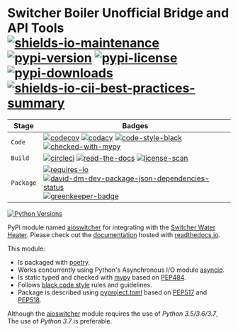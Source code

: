 <!--lint disable maximum-heading-length-->
# Switcher Boiler Unofficial Bridge and API Tools</br>[![shields-io-maintenance]][0] [![pypi-version]][11] [![pypi-license]][11] [![pypi-downloads]][11] [![shields-io-cii-best-practices-summary]][2]

| Stage     | Badges                                                                                                |
| --------- | ----------------------------------------------------------------------------------------------------- |
| `Code`    | [![codecov]][3] [![codacy]][4] [![code-style-black]][5] [![checked-with-mypy]][6]                     |
| `Build`   | [![circleci]][7] [![read-the-docs]][8] [![license-scan]][15]                                          |
| `Package` | [![requires-io]][9] [![david-dm-dev-package-json-dependencies-status]][10] [![greenkeeper-badge]][14] |

[![Python Versions](https://img.shields.io/pypi/pyversions/django.svg)]((https://pypi.org/project/aioswitcher/))

PyPi module named [aioswitcher][11] for integrating with the [Switcher Water Heater](https://www.switcher.co.il/).
Please check out the [documentation](https://aioswitcher.readthedocs.io) hosted with
[readthedocs.io](https://readthedocs.org/).

This module:

- Is packaged with [poetry](https://poetry.eustace.io/).
- Works concurrently using Python's Asynchronous I/O module [asyncio](https://docs.python.org/3/library/asyncio.html#module-asyncio).
- Is static typed and checked with [mypy](https://mypy.readthedocs.io/en/latest/index.html) based
  on [PEP484](https://www.python.org/dev/peps/pep-0484/).
- Follows [black code style](https://black.readthedocs.io/en/stable/) rules and guidelines.
- Package is described using [pyproject.toml](pyproject.toml) based on [PEP517](https://www.python.org/dev/peps/pep-0517/)
  and [PEP518](https://www.python.org/dev/peps/pep-0518/).

Although the [aioswitcher][11] module requires the use of *Python 3.5/3.6/3.7*,
The use of *Python 3.7* is preferable.

<!-- Real Links -->
[0]: https://github.com/TomerFi/aioswitcher
[2]: https://bestpractices.coreinfrastructure.org/projects/2889
[3]: https://codecov.io/gh/TomerFi/aioswitcher
[4]: https://www.codacy.com/app/TomerFi/aioswitcher?utm_source=github.com&amp;utm_medium=referral&amp;utm_content=TomerFi/aioswitcher&amp;utm_campaign=Badge_Grade
[5]: https://black.readthedocs.io/en/stable/
[6]: http://mypy-lang.org/
[7]: https://circleci.com/gh/TomerFi/aioswitcher
[8]: https://aioswitcher.readthedocs.io/en/stable
[9]: https://requires.io/github/TomerFi/aioswitcher/requirements
[10]: https://david-dm.org/TomerFi/aioswitcher
[11]: https://pypi.org/project/aioswitcher/
[14]: https://greenkeeper.io/
[15]: https://app.fossa.io/projects/git%2Bgithub.com%2FTomerFi%2Faioswitcher
<!-- Badges Links -->
[checked-with-mypy]: http://www.mypy-lang.org/static/mypy_badge.svg
[circleci]: https://circleci.com/gh/TomerFi/aioswitcher.svg?style=shield
[codacy]: https://api.codacy.com/project/badge/Grade/49a3c3b0987e4d9a8f400eb49db423d8
[codecov]: https://codecov.io/gh/TomerFi/aioswitcher/graph/badge.svg
[code-style-black]: https://img.shields.io/badge/code%20style-black-000000.svg
[david-dm-dev-package-json-dependencies-status]: https://david-dm.org/TomerFi/aioswitcher/status.svg
[greenkeeper-badge]: https://badges.greenkeeper.io/TomerFi/aioswitcher.svg
[license-scan]: https://app.fossa.io/api/projects/git%2Bgithub.com%2FTomerFi%2Faioswitcher.svg?type=shield
[pypi-downloads]: https://img.shields.io/pypi/dm/aioswitcher.svg
[pypi-license]: https://img.shields.io/pypi/l/aioswitcher.svg
[pypi-version]: https://badge.fury.io/py/aioswitcher.svg
[read-the-docs]: https://readthedocs.org/projects/aioswitcher/badge/?version=stable
[requires-io]: https://requires.io/github/TomerFi/aioswitcher/requirements.svg
[shields-io-cii-best-practices-summary]: https://img.shields.io/cii/summary/2889.svg
[shields-io-maintenance]: https://img.shields.io/badge/Maintained%3F-yes-green.svg
